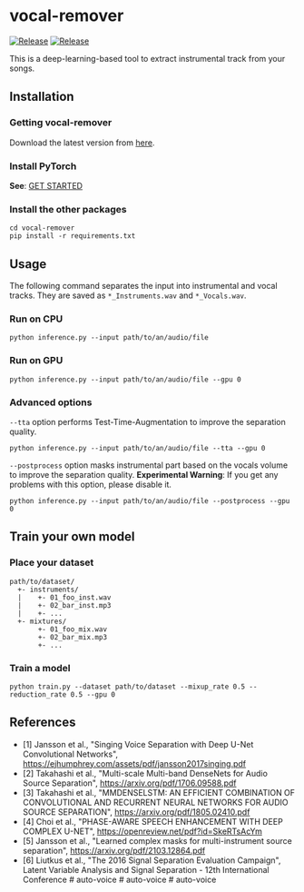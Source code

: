 # vocal-remover

[![Release](https://img.shields.io/github/release/tsurumeso/vocal-remover.svg)](https://github.com/tsurumeso/vocal-remover/releases/latest)
[![Release](https://img.shields.io/github/downloads/tsurumeso/vocal-remover/total.svg)](https://github.com/tsurumeso/vocal-remover/releases)

This is a deep-learning-based tool to extract instrumental track from your songs.

## Installation

### Getting vocal-remover
Download the latest version from [here](https://github.com/tsurumeso/vocal-remover/releases).

### Install PyTorch
**See**: [GET STARTED](https://pytorch.org/get-started/locally/)

### Install the other packages
```
cd vocal-remover
pip install -r requirements.txt
```

## Usage
The following command separates the input into instrumental and vocal tracks. They are saved as `*_Instruments.wav` and `*_Vocals.wav`.

### Run on CPU
```
python inference.py --input path/to/an/audio/file
```

### Run on GPU
```
python inference.py --input path/to/an/audio/file --gpu 0
```

### Advanced options
`--tta` option performs Test-Time-Augmentation to improve the separation quality.
```
python inference.py --input path/to/an/audio/file --tta --gpu 0
```

`--postprocess` option masks instrumental part based on the vocals volume to improve the separation quality.
**Experimental Warning**: If you get any problems with this option, please disable it.
```
python inference.py --input path/to/an/audio/file --postprocess --gpu 0
```

## Train your own model

### Place your dataset
```
path/to/dataset/
  +- instruments/
  |    +- 01_foo_inst.wav
  |    +- 02_bar_inst.mp3
  |    +- ...
  +- mixtures/
       +- 01_foo_mix.wav
       +- 02_bar_mix.mp3
       +- ...
```

### Train a model
```
python train.py --dataset path/to/dataset --mixup_rate 0.5 --reduction_rate 0.5 --gpu 0
```

## References
- [1] Jansson et al., "Singing Voice Separation with Deep U-Net Convolutional Networks", https://ejhumphrey.com/assets/pdf/jansson2017singing.pdf
- [2] Takahashi et al., "Multi-scale Multi-band DenseNets for Audio Source Separation", https://arxiv.org/pdf/1706.09588.pdf
- [3] Takahashi et al., "MMDENSELSTM: AN EFFICIENT COMBINATION OF CONVOLUTIONAL AND RECURRENT NEURAL NETWORKS FOR AUDIO SOURCE SEPARATION", https://arxiv.org/pdf/1805.02410.pdf
- [4] Choi et al., "PHASE-AWARE SPEECH ENHANCEMENT WITH DEEP COMPLEX U-NET", https://openreview.net/pdf?id=SkeRTsAcYm
- [5] Jansson et al., "Learned complex masks for multi-instrument source separation", https://arxiv.org/pdf/2103.12864.pdf
- [6] Liutkus et al., "The 2016 Signal Separation Evaluation Campaign", Latent Variable Analysis and Signal Separation - 12th International Conference
#   a u t o - v o i c e  
 #   a u t o - v o i c e  
 #   a u t o - v o i c e  
 
